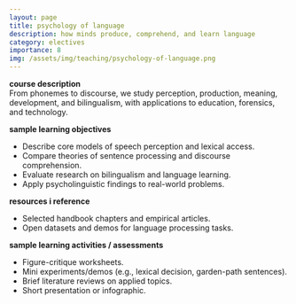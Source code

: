 ```yaml
---
layout: page
title: psychology of language
description: how minds produce, comprehend, and learn language
category: electives
importance: 8
img: /assets/img/teaching/psychology-of-language.png
---
```


**course description**  
From phonemes to discourse, we study perception, production, meaning, development, and bilingualism, with applications to education, forensics, and technology.

**sample learning objectives**  
- Describe core models of speech perception and lexical access.  
- Compare theories of sentence processing and discourse comprehension.  
- Evaluate research on bilingualism and language learning.  
- Apply psycholinguistic findings to real-world problems.

**resources i reference**  
- Selected handbook chapters and empirical articles.  
- Open datasets and demos for language processing tasks.

**sample learning activities / assessments**  
- Figure-critique worksheets.  
- Mini experiments/demos (e.g., lexical decision, garden-path sentences).  
- Brief literature reviews on applied topics.  
- Short presentation or infographic.
